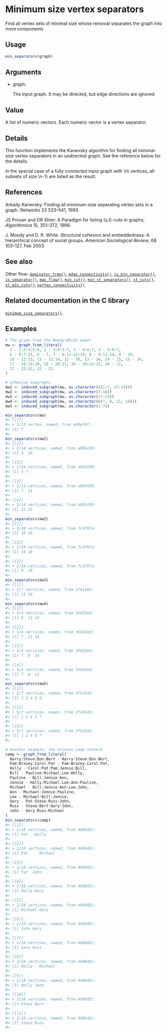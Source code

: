 # Minimum size vertex separators

Find all vertex sets of minimal size whose removal separates the graph
into more components

## Usage

``` r
min_separators(graph)
```

## Arguments

- graph:

  The input graph. It may be directed, but edge directions are ignored.

## Value

A list of numeric vectors. Each numeric vector is a vertex separator.

## Details

This function implements the Kanevsky algorithm for finding all
minimal-size vertex separators in an undirected graph. See the reference
below for the details.

In the special case of a fully connected input graph with \\n\\
vertices, all subsets of size \\n-1\\ are listed as the result.

## References

Arkady Kanevsky: Finding all minimum-size separating vertex sets in a
graph. *Networks* 23 533–541, 1993.

JS Provan and DR Shier: A Paradigm for listing (s,t)-cuts in graphs,
*Algorithmica* 15, 351–372, 1996.

J. Moody and D. R. White. Structural cohesion and embeddedness: A
hierarchical concept of social groups. *American Sociological Review*,
68 103–127, Feb 2003.

## See also

Other flow:
[`dominator_tree()`](https://r.igraph.org/reference/dominator_tree.md),
[`edge_connectivity()`](https://r.igraph.org/reference/edge_connectivity.md),
[`is_min_separator()`](https://r.igraph.org/reference/is_min_separator.md),
[`is_separator()`](https://r.igraph.org/reference/is_separator.md),
[`max_flow()`](https://r.igraph.org/reference/max_flow.md),
[`min_cut()`](https://r.igraph.org/reference/min_cut.md),
[`min_st_separators()`](https://r.igraph.org/reference/min_st_separators.md),
[`st_cuts()`](https://r.igraph.org/reference/st_cuts.md),
[`st_min_cuts()`](https://r.igraph.org/reference/st_min_cuts.md),
[`vertex_connectivity()`](https://r.igraph.org/reference/vertex_connectivity.md)

## Related documentation in the C library

[`minimum_size_separators()`](https://igraph.org/c/html/latest/igraph-Separators.html#igraph_minimum_size_separators).

## Examples

``` r
# The graph from the Moody-White paper
mw <- graph_from_literal(
  1 - 2:3:4:5:6, 2 - 3:4:5:7, 3 - 4:6:7, 4 - 5:6:7,
  5 - 6:7:21, 6 - 7, 7 - 8:11:14:19, 8 - 9:11:14, 9 - 10,
  10 - 12:13, 11 - 12:14, 12 - 16, 13 - 16, 14 - 15, 15 - 16,
  17 - 18:19:20, 18 - 20:21, 19 - 20:22:23, 20 - 21,
  21 - 22:23, 22 - 23
)

# Cohesive subgraphs
mw1 <- induced_subgraph(mw, as.character(c(1:7, 17:23)))
mw2 <- induced_subgraph(mw, as.character(7:16))
mw3 <- induced_subgraph(mw, as.character(17:23))
mw4 <- induced_subgraph(mw, as.character(c(7, 8, 11, 14)))
mw5 <- induced_subgraph(mw, as.character(1:7))

min_separators(mw)
#> [[1]]
#> + 1/23 vertex, named, from e40e74f:
#> [1] 7
#> 
min_separators(mw1)
#> [[1]]
#> + 2/14 vertices, named, from a895439:
#> [1] 5  19
#> 
#> [[2]]
#> + 2/14 vertices, named, from a895439:
#> [1] 5 7
#> 
#> [[3]]
#> + 2/14 vertices, named, from a895439:
#> [1] 7  21
#> 
#> [[4]]
#> + 2/14 vertices, named, from a895439:
#> [1] 21 19
#> 
min_separators(mw2)
#> [[1]]
#> + 2/10 vertices, named, from 7cd797a:
#> [1] 10 16
#> 
#> [[2]]
#> + 2/10 vertices, named, from 7cd797a:
#> [1] 14 16
#> 
#> [[3]]
#> + 2/10 vertices, named, from 7cd797a:
#> [1] 8  10
#> 
min_separators(mw3)
#> [[1]]
#> + 2/7 vertices, named, from 3f41383:
#> [1] 21 19
#> 
min_separators(mw4)
#> [[1]]
#> + 3/4 vertices, named, from 35632ed:
#> [1] 8  11 14
#> 
#> [[2]]
#> + 3/4 vertices, named, from 35632ed:
#> [1] 7  11 14
#> 
#> [[3]]
#> + 3/4 vertices, named, from 35632ed:
#> [1] 7  8  14
#> 
#> [[4]]
#> + 3/4 vertices, named, from 35632ed:
#> [1] 7  8  11
#> 
min_separators(mw5)
#> [[1]]
#> + 5/7 vertices, named, from 2fe161b:
#> [1] 2 3 4 5 6
#> 
#> [[2]]
#> + 5/7 vertices, named, from 2fe161b:
#> [1] 1 3 4 5 7
#> 
#> [[3]]
#> + 5/7 vertices, named, from 2fe161b:
#> [1] 1 2 4 6 7
#> 

# Another example, the science camp network
camp <- graph_from_literal(
  Harry:Steve:Don:Bert - Harry:Steve:Don:Bert,
  Pam:Brazey:Carol:Pat - Pam:Brazey:Carol:Pat,
  Holly - Carol:Pat:Pam:Jennie:Bill,
  Bill - Pauline:Michael:Lee:Holly,
  Pauline - Bill:Jennie:Ann,
  Jennie - Holly:Michael:Lee:Ann:Pauline,
  Michael - Bill:Jennie:Ann:Lee:John,
  Ann - Michael:Jennie:Pauline,
  Lee - Michael:Bill:Jennie,
  Gery - Pat:Steve:Russ:John,
  Russ - Steve:Bert:Gery:John,
  John - Gery:Russ:Michael
)
min_separators(camp)
#> [[1]]
#> + 2/18 vertices, named, from 4696d5c:
#> [1] Pat   Holly
#> 
#> [[2]]
#> + 2/18 vertices, named, from 4696d5c:
#> [1] Pat     Michael
#> 
#> [[3]]
#> + 2/18 vertices, named, from 4696d5c:
#> [1] Pat  John
#> 
#> [[4]]
#> + 2/18 vertices, named, from 4696d5c:
#> [1] Holly Gery 
#> 
#> [[5]]
#> + 2/18 vertices, named, from 4696d5c:
#> [1] Michael Gery   
#> 
#> [[6]]
#> + 2/18 vertices, named, from 4696d5c:
#> [1] John Gery
#> 
#> [[7]]
#> + 2/18 vertices, named, from 4696d5c:
#> [1] Gery Russ
#> 
#> [[8]]
#> + 2/18 vertices, named, from 4696d5c:
#> [1] Holly   Michael
#> 
#> [[9]]
#> + 2/18 vertices, named, from 4696d5c:
#> [1] Holly John 
#> 
#> [[10]]
#> + 2/18 vertices, named, from 4696d5c:
#> [1] Steve Bert 
#> 
#> [[11]]
#> + 2/18 vertices, named, from 4696d5c:
#> [1] Steve Russ 
#> 
```
